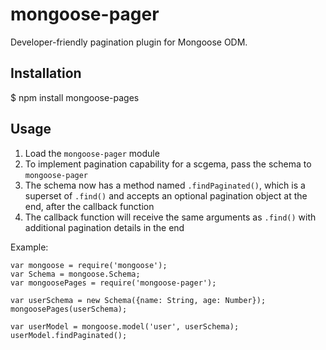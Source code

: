 mongoose-pager
==============

Developer-friendly pagination plugin for Mongoose ODM.

## Installation

   $ npm install mongoose-pages

## Usage

1. Load the `mongoose-pager` module
2. To implement pagination capability for a scgema, pass the schema to `mongoose-pager`
3. The schema now has a method named `.findPaginated()`, which is a superset of `.find()` and accepts an optional pagination object at the end, after the callback function
4. The callback function will receive the same arguments as `.find()` with additional pagination details in the end

Example:

    var mongoose = require('mongoose');
    var Schema = mongoose.Schema;
    var mongoosePages = require('mongoose-pager');

    var userSchema = new Schema({name: String, age: Number});
    mongoosePages(userSchema);

    var userModel = mongoose.model('user', userSchema);
    userModel.findPaginated();

